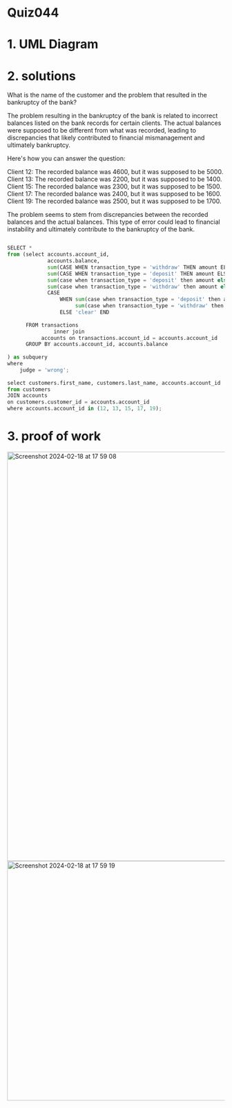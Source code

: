# Quiz044



# 1. UML Diagram




# 2. solutions

What is the name of the customer and the problem that resulted in the bankruptcy of the bank?

The problem resulting in the bankruptcy of the bank is related to incorrect balances listed on the bank records for certain clients. The actual balances were supposed to be different from what was recorded, leading to discrepancies that likely contributed to financial mismanagement and ultimately bankruptcy.

Here's how you can answer the question:

Client 12: The recorded balance was 4600, but it was supposed to be 5000.
Client 13: The recorded balance was 2200, but it was supposed to be 1400.
Client 15: The recorded balance was 2300, but it was supposed to be 1500.
Client 17: The recorded balance was 2400, but it was supposed to be 1600.
Client 19: The recorded balance was 2500, but it was supposed to be 1700.

The problem seems to stem from discrepancies between the recorded balances and the actual balances. This type of error could lead to financial instability and ultimately contribute to the bankruptcy of the bank.

```.py

SELECT *                                                                                                                                                                                                                                                  
from (select accounts.account_id,                                                                                                                                                                                                                         
             accounts.balance,                                                                                                                                                                                                                            
             sum(CASE WHEN transaction_type = 'withdraw' THEN amount ELSE 0 END) AS withdraw,                                                                                                                                                             
             sum(CASE WHEN transaction_type = 'deposit' THEN amount ELSE 0 END)  AS deposit,                                                                                                                                                              
             sum(case when transaction_type = 'deposit' then amount else 0 end) -                                                                                                                                                                         
             sum(case when transaction_type = 'withdraw' then amount else 0 end) as real_balance,                                                                                                                                                         
             CASE                                                                                                                                                                                                                                         
                 WHEN sum(case when transaction_type = 'deposit' then amount else 0 end) -                                                                                                                                                                
                      sum(case when transaction_type = 'withdraw' then amount else 0 end) != balance THEN 'wrong'                                                                                                                                         
                 ELSE 'clear' END                                                AS 'judge'                                                                                                                                                               
                                                                                                                                                                                                                                                          
      FROM transactions                                                                                                                                                                                                                                   
               inner join                                                                                                                                                                                                                                 
           accounts on transactions.account_id = accounts.account_id                                                                                                                                                                                      
      GROUP BY accounts.account_id, accounts.balance                                                                                                                                                                                                      
                                                                                                                                                                                                                                                          
) as subquery                                                                                                                                                                                                                                             
where                                                                                                                                                                                                                                                     
    judge = 'wrong';                                                                                                                                                                                                                                      
                                                                                                                                                                                                                                                          
select customers.first_name, customers.last_name, accounts.account_id                                                                                                                                                                                     
from customers                                                                                                                                                                                                                                            
JOIN accounts                                                                                                                                                                                                                                             
on customers.customer_id = accounts.account_id                                                                                                                                                                                                            
where accounts.account_id in (12, 13, 15, 17, 19);                                                                                                                                                                                                        
```


# 3. proof of work
<img width="948" alt="Screenshot 2024-02-18 at 17 59 08" src="https://github.com/Rokyyz/Unit3/assets/134658259/c03a86e3-b50c-40f5-ad0c-6166ff82c267">
<img width="555" alt="Screenshot 2024-02-18 at 17 59 19" src="https://github.com/Rokyyz/Unit3/assets/134658259/4b6e39c6-bc30-4ff7-8fbd-140457362a6d">

